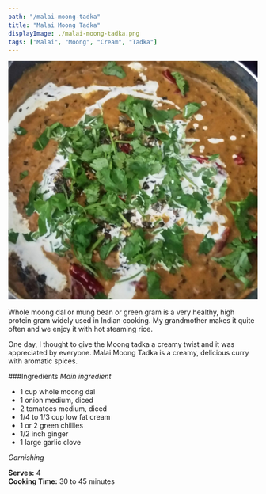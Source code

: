 ```yaml
---
path: "/malai-moong-tadka"
title: "Malai Moong Tadka"
displayImage: ./malai-moong-tadka.png
tags: ["Malai", "Moong", "Cream", "Tadka"]
---
```


![Malai Moong Tadka](./malai-moong-tadka.png)

Whole moong dal or mung bean or green gram is a very healthy, high protein gram widely used in Indian cooking. My grandmother makes it quite often and we enjoy it with hot steaming rice.

One day, I thought to give the Moong tadka a creamy twist and it was appreciated by everyone. Malai Moong Tadka is a creamy, delicious curry with aromatic spices. 

###Ingredients
*Main ingredient*
- 1 cup whole moong dal
- 1 onion medium, diced 
- 2 tomatoes medium, diced
- 1/4 to 1/3 cup low fat cream
- 1 or 2 green chillies
- 1/2 inch ginger
- 1 large garlic clove

*Garnishing*

**Serves:** 4\
**Cooking Time:** 30 to 45 minutes



